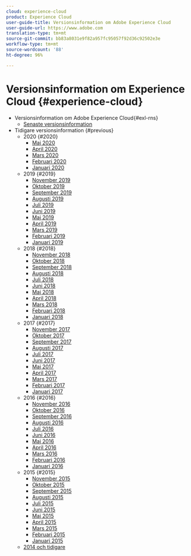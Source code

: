 ```yaml
---
cloud: experience-cloud
product: Experience Cloud
user-guide-title: Versionsinformation om Adobe Experience Cloud
user-guide-url: https://www.adobe.com
translation-type: tm+mt
source-git-commit: bb83a8031e9f82a957fc95057f92d36c92502e3e
workflow-type: tm+mt
source-wordcount: '88'
ht-degree: 96%

---
```



# Versionsinformation om Experience Cloud {#experience-cloud}

+ Versionsinformation om Adobe Experience Cloud{#exl-rns}
   + [Senaste versionsinformation](current.md)
+ Tidigare versionsinformation {#previous}
   + 2020 {#2020}
      + [Maj 2020](c-legacy-releases/2020/05212020.md)
      + [April 2020](c-legacy-releases/2020/04162020.md)
      + [Mars 2020](c-legacy-releases/2020/03122020.md)
      + [Februari 2020](c-legacy-releases/2020/02202020.md)
      + [Januari 2020](c-legacy-releases/2020/01162020.md)
   + 2019 {#2019}
      + [November 2019](c-legacy-releases/2019/10312019.md)
      + [Oktober 2019](c-legacy-releases/2019/10102019.md)
      + [September 2019](c-legacy-releases/2019/09122019.md)
      + [Augusti 2019](c-legacy-releases/2019/08082019.md)
      + [Juli 2019](c-legacy-releases/2019/07182019.md)
      + [Juni 2019](c-legacy-releases/2019/06132019.md)
      + [Maj 2019](c-legacy-releases/2019/05092019.md)
      + [April 2019](c-legacy-releases/2019/04112019.md)
      + [Mars 2019](c-legacy-releases/2019/03072019.md)
      + [Februari 2019](c-legacy-releases/2019/02072019.md)
      + [Januari 2019](c-legacy-releases/2019/01172019.md)
   + 2018 {#2018}
      + [November 2018](c-legacy-releases/2018/11012018.md)
      + [Oktober 2018](c-legacy-releases/2018/10112018.md)
      + [September 2018](c-legacy-releases/2018/09132018.md)
      + [Augusti 2018](c-legacy-releases/2018/08092018.md)
      + [Juli 2018](c-legacy-releases/2018/07192018.md)
      + [Juni 2018](c-legacy-releases/2018/06142018.md)
      + [Maj 2018](c-legacy-releases/2018/05102018.md)
      + [April 2018](c-legacy-releases/2018/04122018.md)
      + [Mars 2018](c-legacy-releases/2018/03082018.md)
      + [Februari 2018](c-legacy-releases/2018/02082018.md)
      + [Januari 2018](c-legacy-releases/2018/01182018.md)
   + 2017 {#2017}
      + [November 2017](c-legacy-releases/2017/11092017.md)
      + [Oktober 2017](c-legacy-releases/2017/10262017.md)
      + [September 2017](c-legacy-releases/2017/09212017.md)
      + [Augusti 2017](c-legacy-releases/2017/08172017.md)
      + [Juli 2017](c-legacy-releases/2017/07202017.md)
      + [Juni 2017](c-legacy-releases/2017/06082017.md)
      + [Maj 2017](c-legacy-releases/2017/05182017.md)
      + [April 2017](c-legacy-releases/2017/04202017.md)
      + [Mars 2017](c-legacy-releases/2017/03092017.md)
      + [Februari 2017](c-legacy-releases/2017/02162017.md)
      + [Januari 2017](c-legacy-releases/2017/01192017.md)
   + 2016 {#2016}
      + [November 2016](c-legacy-releases/2016/11102016.md)
      + [Oktober 2016](c-legacy-releases/2016/10202016.md)
      + [September 2016](c-legacy-releases/2016/09152016.md)
      + [Augusti 2016](c-legacy-releases/2016/08182016.md)
      + [Juli 2016](c-legacy-releases/2016/07212016.md)
      + [Juni 2016](c-legacy-releases/2016/06162016.md)
      + [Maj 2016](c-legacy-releases/2016/05192016.md)
      + [April 2016](c-legacy-releases/2016/04212016.md)
      + [Mars 2016](c-legacy-releases/2016/03172016.md)
      + [Februari 2016](c-legacy-releases/2016/02182016.md)
      + [Januari 2016](c-legacy-releases/2016/01212016.md)
   + 2015 {#2015}
      + [November 2015](c-legacy-releases/2015/11052015.md)
      + [Oktober 2015](c-legacy-releases/2015/10152015.md)
      + [September 2015](c-legacy-releases/2015/09172015.md)
      + [Augusti 2015](c-legacy-releases/2015/08202015.md)
      + [Juli 2015](c-legacy-releases/2015/07162015.md)
      + [Juni 2015](c-legacy-releases/2015/06182015.md)
      + [Maj 2015](c-legacy-releases/2015/05212015.md)
      + [April 2015](c-legacy-releases/2015/04162015.md)
      + [Mars 2015](c-legacy-releases/2015/03192015.md)
      + [Februari 2015](c-legacy-releases/2015/02192015.md)
      + [Januari 2015](c-legacy-releases/2015/01152015.md)
   + [2014 och tidigare](c-legacy-releases/2014-earlier.md)